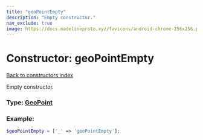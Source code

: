 ```yaml
---
title: "geoPointEmpty"
description: "Empty constructor."
nav_exclude: true
image: https://docs.madelineproto.xyz/favicons/android-chrome-256x256.png
---
```

# Constructor: geoPointEmpty  
[Back to constructors index](/API_docs/constructors/index.html)



Empty constructor.




### Type: [GeoPoint](/API_docs/types/GeoPoint.html)


### Example:

```php
$geoPointEmpty = ['_' => 'geoPointEmpty'];
```  

